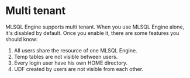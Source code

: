 # Multi tenant

MLSQL Engine supports multi tenant. When you use MLSQL Engine alone, it's disabled by default. Once you enable it,
there are some features you should know:

1. All users share the resource of one MLSQL Engine.
2. Temp tables are not visible between users.
3. Every login user have his own HOME directory.
4. UDF created by users are not visible from each other. 